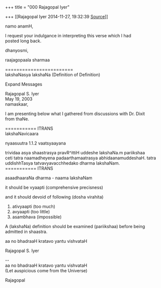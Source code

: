 +++
title = "000 Rajagopal Iyer"

+++
[[Rajagopal Iyer	2014-11-27, 19:32:39 [Source](https://groups.google.com/g/samskrita/c/7JrAUNWmxGE)]]



namo anamH,  
  
I request your indulgance in interpreting this verse which I had  
posted long back.  
  
dhanyosmi,  
  
raajagopaala sharmaa  
  
========================  
lakshaNasya lakshaNa (Definition of Definition)  
  
Expand Messages  
  
Rajagopal S. Iyer  
May 19, 2003  
namaskaar,  
  
I am presenting below what I gathered from discussions with Dr. Dixit  
from thaNe.  
  
  
=========== ITRANS  
lakshaNavicaara  
  
nyaasuutra 1.1.2 vaatsyaayana  
  
trividaa asya shaastrasya pravR^ittiH uddeshe lakshaNa.m pariikshaa  
ceti tatra naamadheyena padaarthamaatrasya abhidaanamuddeshaH. tatra  
uddishhTasya tatvavyavacchhedako dharma lakshaNam.  
=========== ITRANS  
  
asaadhaaraNa dharma - naama lakshaNam  
  
it should be vyaapti (comprehensive precisness)  
  
and it should devoid of following (dosha virahita)  
1. ativyaapti (too much)  
2. avyaapti (too little)  
3. asambhava (impossible)  
  
A (lakshaNa) definition should be examined (pariikshaa) before being  
admitted in shaastra.  
  
aa no bhadraaH kratavo yantu vishvataH  
  
Rajagopal S. Iyer  
  
  
  
--  
aa no bhadraaH kratavo yantu vishvataH  
(Let auspicious come from the Universe)  
  
Rajagopal  

